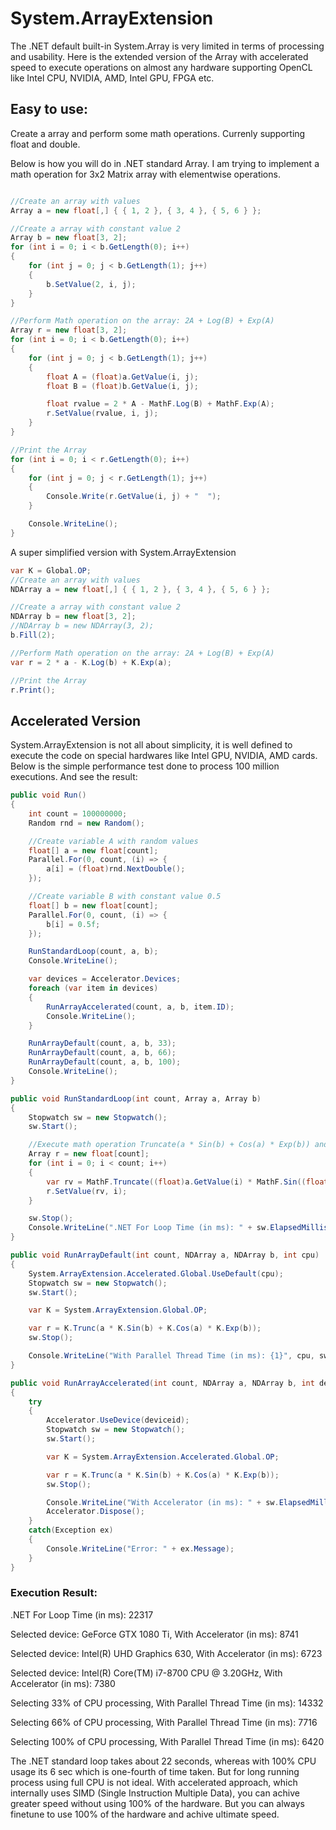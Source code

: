 # System.ArrayExtension

The .NET default built-in System.Array is very limited in terms of processing and usability. Here is the extended version of the Array with accelerated speed to execute operations on almost any hardware supporting OpenCL like Intel CPU, NVIDIA, AMD, Intel GPU, FPGA etc.

## Easy to use:
Create a array and perform some math operations. Currenly supporting float and double. 

Below is how you will do in .NET standard Array. I am trying to implement a math operation for 3x2 Matrix array with elementwise operations. 

```csharp

//Create an array with values
Array a = new float[,] { { 1, 2 }, { 3, 4 }, { 5, 6 } };

//Create a array with constant value 2
Array b = new float[3, 2];
for (int i = 0; i < b.GetLength(0); i++)
{
    for (int j = 0; j < b.GetLength(1); j++)
    {
        b.SetValue(2, i, j);
    }
}

//Perform Math operation on the array: 2A + Log(B) + Exp(A)
Array r = new float[3, 2];
for (int i = 0; i < b.GetLength(0); i++)
{
    for (int j = 0; j < b.GetLength(1); j++)
    {
        float A = (float)a.GetValue(i, j);
        float B = (float)b.GetValue(i, j);

        float rvalue = 2 * A - MathF.Log(B) + MathF.Exp(A);
        r.SetValue(rvalue, i, j);
    }
}

//Print the Array
for (int i = 0; i < r.GetLength(0); i++)
{
    for (int j = 0; j < r.GetLength(1); j++)
    {
        Console.Write(r.GetValue(i, j) + "  ");
    }

    Console.WriteLine();
}
```

A super simplified version with System.ArrayExtension
```csharp
var K = Global.OP;
//Create an array with values
NDArray a = new float[,] { { 1, 2 }, { 3, 4 }, { 5, 6 } };

//Create a array with constant value 2
NDArray b = new float[3, 2];
//NDArray b = new NDArray(3, 2);
b.Fill(2);

//Perform Math operation on the array: 2A + Log(B) + Exp(A)
var r = 2 * a - K.Log(b) + K.Exp(a);

//Print the Array
r.Print();
```


## Accelerated Version
System.ArrayExtension is not all about simplicity, it is well defined to execute the code on special hardwares like Intel GPU, NVIDIA, AMD cards. Below is the simple performance test done to process 100 million executions. And see the result:

```csharp
public void Run()
{
    int count = 100000000;
    Random rnd = new Random();

    //Create variable A with random values
    float[] a = new float[count];
    Parallel.For(0, count, (i) => {
        a[i] = (float)rnd.NextDouble();
    });

    //Create variable B with constant value 0.5
    float[] b = new float[count];
    Parallel.For(0, count, (i) => {
        b[i] = 0.5f;
    });

    RunStandardLoop(count, a, b);
    Console.WriteLine();

    var devices = Accelerator.Devices;
    foreach (var item in devices)
    {
        RunArrayAccelerated(count, a, b, item.ID);
        Console.WriteLine();
    }

    RunArrayDefault(count, a, b, 33);
    RunArrayDefault(count, a, b, 66);
    RunArrayDefault(count, a, b, 100);
    Console.WriteLine();
}

public void RunStandardLoop(int count, Array a, Array b)
{
    Stopwatch sw = new Stopwatch();
    sw.Start();

    //Execute math operation Truncate(a * Sin(b) + Cos(a) * Exp(b)) and store the result to R
    Array r = new float[count];
    for (int i = 0; i < count; i++)
    {
        var rv = MathF.Truncate((float)a.GetValue(i) * MathF.Sin((float)b.GetValue(i)) + MathF.Cos((float)a.GetValue(i)) * MathF.Exp((float)b.GetValue(i)));
        r.SetValue(rv, i);
    }

    sw.Stop();
    Console.WriteLine(".NET For Loop Time (in ms): " + sw.ElapsedMilliseconds);
}

public void RunArrayDefault(int count, NDArray a, NDArray b, int cpu)
{
    System.ArrayExtension.Accelerated.Global.UseDefault(cpu);
    Stopwatch sw = new Stopwatch();
    sw.Start();

    var K = System.ArrayExtension.Global.OP;

    var r = K.Trunc(a * K.Sin(b) + K.Cos(a) * K.Exp(b));
    sw.Stop();

    Console.WriteLine("With Parallel Thread Time (in ms): {1}", cpu, sw.ElapsedMilliseconds);
}

public void RunArrayAccelerated(int count, NDArray a, NDArray b, int deviceid)
{
    try
    {
        Accelerator.UseDevice(deviceid);
        Stopwatch sw = new Stopwatch();
        sw.Start();

        var K = System.ArrayExtension.Accelerated.Global.OP;

        var r = K.Trunc(a * K.Sin(b) + K.Cos(a) * K.Exp(b));
        sw.Stop();

        Console.WriteLine("With Accelerator (in ms): " + sw.ElapsedMilliseconds);
        Accelerator.Dispose();
    }
    catch(Exception ex)
    {
        Console.WriteLine("Error: " + ex.Message);
    }
}
```

### Execution Result:

.NET For Loop Time (in ms): 22317

Selected device: GeForce GTX 1080 Ti, With Accelerator (in ms): 8741

Selected device: Intel(R) UHD Graphics 630, With Accelerator (in ms): 6723

Selected device: Intel(R) Core(TM) i7-8700 CPU @ 3.20GHz, With Accelerator (in ms): 7380

Selecting 33% of CPU processing, With Parallel Thread Time (in ms): 14332

Selecting 66% of CPU processing, With Parallel Thread Time (in ms): 7716

Selecting 100% of CPU processing, With Parallel Thread Time (in ms): 6420

The .NET standard loop takes about 22 seconds, whereas with 100% CPU usage its 6 sec which is one-fourth of time taken. But for long running process using full CPU is not ideal. With accelerated approach, which internally uses SIMD (Single Instruction Multiple Data), you can achive greater speed without using 100% of the hardware. But you can always finetune to use 100% of the hardware and achive ultimate speed.

